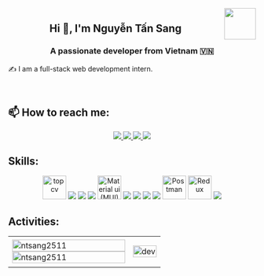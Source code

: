 <!-- <img align="left" width="400" src="https://github.githubassets.com/images/modules/profile/profile-first-repo.svg" /> -->
<img align="right" width="64" src="https://avatars.githubusercontent.com/u/143112189?v=4&size=64" />
<!-- <img align="right" width="64" src="https://img.icons8.com/color/48/vietnam-circular.png" /> -->

<h2 align="center">Hi 👋, I'm Nguyễn Tấn Sang</h2>
<p align="center">
  <h3 align="center">A passionate developer from Vietnam 🇻🇳 </h3>
</p>

✍ I am a full-stack web development intern.

<br />


## 📫 How to reach me:

<p align="center">
  <a href="https://www.linkedin.com/in/sang-nguy%E1%BB%85n-2b2a5430a" target="_blank">
    <img src="https://img.icons8.com/fluent/48/000000/linkedin.png"/>
  </a>
  <a href="https://www.facebook.com/nguyen.tan.sang.117983" alt="Facebook">
    <img src="https://img.icons8.com/fluent/48/000000/facebook-new.png" target="_blank" />
  </a> 
  <a href="https://github.com/ntsang2511" alt="Github">
    <img src="https://img.icons8.com/fluent/48/000000/github.png"/>
  </a> 
  <a href="mailto:tansang25112003@gmail.com" alt="Email">
    <img src="https://img.icons8.com/fluent/48/000000/mailing.png"/>
  </a>
</p>

## Skills:
<p align="center">
  <img src="https://play-lh.googleusercontent.com/Shy9VB3CKUYUzyzcuJwmDiYZElFJsKYwj5v5X2s3fGfIlL6SzkbAz_sMX6ZX9Sk8JQ" alt="topcv" width="48" height="48"/> 
  <img src="https://img.icons8.com/color/48/000000/microsoft-sql-server.png"/>
  <img src="https://img.icons8.com/color/48/000000/mysql-logo.png"/>
  <img src="https://img.icons8.com/color/48/000000/mongodb.png"/>
  <img src="https://pbs.twimg.com/profile_images/1798056830041788417/HIapkjDx_400x400.jpg" alt="Material ui (MUI)" width="48" height="48"/>
  <img src="https://img.icons8.com/color/48/000000/git.png"/>
  <img src="https://img.icons8.com/color/48/000000/github-2.png"/>
  <img src="https://img.icons8.com/color/48/000000/visual-studio-code-2019.png"/>
  <img src="https://img.icons8.com/color/48/null/visual-studio--v2.png"/>
  <img src="https://img.icons8.com/?size=100&id=KIcFwp9MNQL5&format=png&color=e0531f" alt="Postman" width="48" height="48"/>
  <img src="https://img.icons8.com/?size=100&id=DgDldTbM9fXB&format=png&color=764abc" alt="Redux" width="48" height="48"/>
  <img src="https://img.icons8.com/color/48/000000/trello.png"/>
</p>

## Activities: 

<table style="width:100%;">
  <tr>
    <td>
      <img src="https://github-readme-stats.vercel.app/api/top-langs/?username=ntsang2511&bg_color=FFFFFF00&text_color=179fa3&layout=compact&hide=CSS&langs_count=10&custom_title=Top%20ngôn%20ngữ%20được%20dùng" alt="ntsang2511" width="100%"/>
      <img src="https://github-readme-stats.vercel.app/api?username=ntsang2511&count_private=true&include_all_commits=true&show_icons=true&theme=default&bg_color=FFFFFF00&text_color=179fa3&custom_title=Hoạt%20động%20trên%20Github&token=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" alt="ntsang2511" width="100%"/>
    </td>
    <td>
      <p align="center"> 
        <img src="https://media3.giphy.com/media/78XCFBGOlS6keY1Bil/giphy.gif?cid=6c09b952ynvoobaw4unu9jdwlcp7bdc08u3r90ibyi22pb5m&ep=v1_gifs_search&rid=giphy.gif&ct=g" alt="dev" width="100%"/>
      </p>
    </td>
  </tr>
</table>
